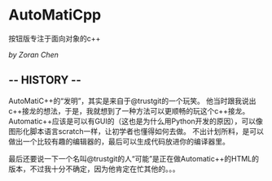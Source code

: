    # AutoMatiCpp
按钮版专注于面向对象的c++  

*by Zoran Chen*

## -- HISTORY --
 
 AutoMatiC++的“发明”，其实是来自于@trustgit的一个玩笑。
 他当时跟我说出c++接龙的想法，于是，我就想到了一种方法可以更顺畅的玩这个c++接龙。
 Automatic++应该是可以有GUI的（这也是为什么用Python开发的原因），可以像图形化脚本语言scratch一样，让初学者也懂得如何去做。
 不出计划所料，是可以做出一个比较有趣的编辑器的，最后可以生成代码放进你的编译器里。
 
 最后还要说一下一个名叫@trustgit的人“可能”是正在做Automatic++的HTML的版本，不过我十分不确定，因为他肯定在忙其他的。。。
 
 
 
